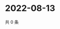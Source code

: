 # 2022-08-13

共 0 条

<!-- BEGIN WEIBO -->
<!-- 最后更新时间 Sat Aug 13 2022 18:00:39 GMT+0800 (China Standard Time) -->

<!-- END WEIBO -->
